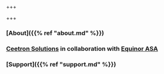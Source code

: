 +++

+++

### [About]({{% ref "about.md" %}})

### [Ceetron Solutions](http://www.ceetronsolutions.com) in collaboration with [Equinor ASA](https://www.equinor.com/)

### [Support]({{% ref "support.md" %}})